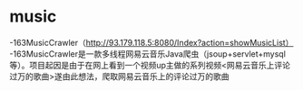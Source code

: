 # music

-163MusicCrawler（http://93.179.118.5:8080/Index?action=showMusicList）<br>
-163MusicCrawler是一款多线程网易云音乐Java爬虫（jsoup+servlet+mysql等）。项目起因是由于在网上看到一个视频up主做的系列视频<网易云音乐上评论过万的歌曲>遂由此想法，爬取网易云音乐上的评论过万的歌曲
